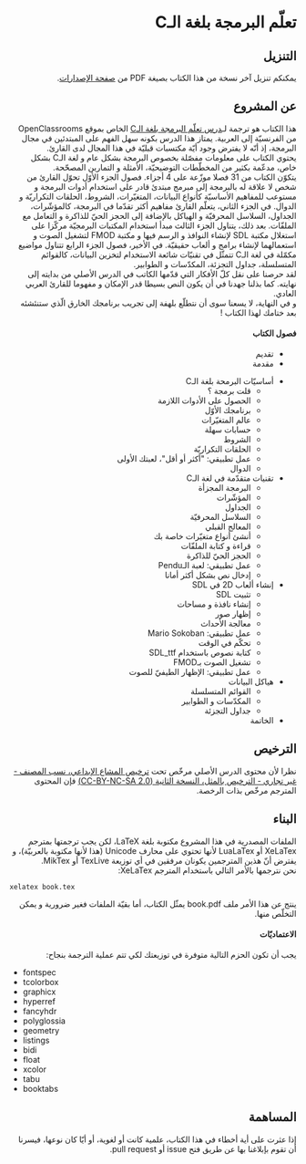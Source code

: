 # <div dir='rtl'>تعلّم البرمجة بلغة الـC</div>

<div dir='rtl'>

## <div dir='rtl'>التنزيل</div>

يمكنكم تنزيل آخر نسخة من هذا الكتاب بصيغة PDF من <a href="https://github.com/Hamza5/Learn-to-program-with-C_AR/releases/latest">صفحة الإصدارات</a>.

</div>

## <div dir='rtl'>عن المشروع</div>


<div dir='rtl'>
<div>
هذا الكتاب هو ترجمة لـ<a href='https://openclassrooms.com/courses/apprenez-a-programmer-en-c'>درس تعلّم البرمجة بلغة الـC</a>
الخاص بموقع OpenClassrooms من الفرنسيّة إلى العربية. يمتاز هذا الدرس بكونه سهل الفهم على المبتدئين في مجال البرمجة، إذ أنّه لا يفترض وجود أيّة مكتسبات قبليّة في هذا المجال لدى القارئ.
</div>

<div>
يحتوي الكتاب على معلومات مفصّلة بخصوص البرمجة بشكل عام و لغة الـC بشكل خاص، مدعّمة بكثير من المخطّطات التوضيحيّة، الأمثلة و التمارين المصحّحة.
</div>

<div>
يتكوّن الكتاب من 31 فصلا موزّعة على 4 أجزاء. فصول الجزء الأوّل تحوّل القارئ من شخص لا علاقة له بالبرمجة إلى مبرمج مبتدئ قادر على استخدام أدوات البرمجة و مستوعب للمفاهيم الأساسيّة كأنواع البيانات، المتغيّرات، الشروط، الحلقات التكراريّة و الدوال. في الجزء الثاني، يتعلّم القارئ مفاهيم أكثر تقدّما في البرمجة، كالمؤشّرات، الجداول، السلاسل المحرفيّة و الهياكل بالإضافة إلى الحجز الحيّ للذاكرة و التعامل مع الملفّات. بعد ذلك، يتناول الجزء الثالث مبدأ استخدام المكتبات البرمجيّة مركّزا على استغلال مكتبة SDL لإنشاء النوافذ و الرسم فيها و مكتبة FMOD لتشغيل الصوت و استعمالهما لإنشاء برامج و ألعاب حقيقيّة. في الأخير، فصول الجزء الرابع تتناول مواضيع مكمّلة في لغة الـC تتمثّل في تقنيّات شائعة الاستخدام لتخزين البيانات، كالقوائم المتسلسلة، جداول التجزئة، المكدّسات و الطوابير.
</div>

<div>
لقد حرصنا على نقل كلّ الأفكار التي قدّمها الكاتب في الدرس الأصلي من بدايته إلى نهايته. كما بذلنا جهدنا في أن يكون النص بسيطا قدر الإمكان و مفهوما للقارئ العربي العادي. 
</div>

<div>
و في النهاية، لا يسعنا سوى أن نتطلّع بلهفة إلى تجريب برنامجك الخارق الّذي ستنئشئه بعد ختامك لهذا الكتاب !
</div>
</div>


#### <div dir='rtl'>فصول الكتاب</div>

<div dir='rtl'>
<ul >
<li>تقديم</li>
<li>مقدمة</li>
</ul>
<ul>
<li>أساسيّات البرمحة بلغة الـC
<ul>
<li>قلت برمجة ؟</li>
<li>الحصول على الأدوات اللازمة</li>
<li>برنامجك الأوّل</li>
<li>عالم المتغيّرات</li>
<li>حسابات سهلة</li>
<li>الشروط</li>
<li>الحلقات التكراريّة</li>
<li>عمل تطبيقي: "أكثر أو أقل"، لعبتك الأولى</li>
<li>الدوال</li>
</ul>
</li>
<li>تقنيات متقدّمة في لغة الـC
<ul>
<li>البرمجة المجزأة</li>
<li>المؤشّرات</li>
<li>الجداول</li>
<li>السلاسل المحرفيّة</li>
<li>المعالج القبلي</li>
<li>أنشئ أنواع متغيّرات خاصة بك</li>
<li>قراءة و كتابة الملفّات</li>
<li>الحجز الحيّ للذاكرة</li>
<li>عمل تطبيقي: لعبة الـPendu</li>
<li>إدخال نص بشكل أكثر أمانا</li>
</ul>
</li>
<li>إنشاء ألعاب 2D في SDL
<ul>
<li>تثبيت SDL</li>
<li>إنشاء نافذة و مساحات</li>
<li>إظهار صور</li>
<li>معالجة الأحداث</li>
<li>عمل تطبيقي: Mario Sokoban</li>
<li>تحكّم في الوقت</li>
<li>كتابة نصوص باستخدام SDL_ttf</li>
<li>تشغيل الصوت بـFMOD</li>
<li>عمل تطبيقي: الإظهار الطيفيّ للصوت</li>
</ul>
</li>
<li>هياكل البيانات
<ul>
<li>القوائم المتسلسلة</li>
<li>المكدّسات و الطوابير</li>
<li>جداول التجزئة</li>
</ul>
</li>
<li>الخاتمة</li>
</ul>


</div>

## <div dir='rtl'>الترخيص</div>

<div dir='rtl'>
نظرا لأن محتوى الدرس الأصلي مرخّص تحت
<a href='https://creativecommons.org/licenses/by-nc-sa/2.0/'>ترخيص المشاع الإبداعي، نسب المصنف - غير تجاري - الترخيص بالمثل، النسخة الثانية (CC-BY-NC-SA 2.0)</a>
فإن المحتوى المترجم مرخّص بذات الرخصة.
</div>

## <div dir='rtl'>البناء</div>

<div dir='rtl'>
الملفات المصدرية في هذا المشروع مكتوبة بلغة LaTeX، لكن يجب ترجمتها بمترجم XeLaTex أو LuaLaTex لأنها تحتوي على محارف Unicode (هذا لأنها مكتوبة بالعربيّة)، و يفترض أنّ هذين المترجمين يكونان مرفقين في أي توزيعة TexLive أو MikTex.
<br>
نحن نترجمها بالأمر التالي باستخدام المترجم XeLaTex:
</div>

    xelatex book.tex

<div dir='rtl'>
ينتج عن هذا الأمر ملف book.pdf يمثّل الكتاب، أما بقيّة الملفات فغير ضرورية و يمكن التخلّص منها.
</div>

#### <div dir='rtl'>الاعتماديّات</div>

<div dir='rtl'>يجب أن تكون الحزم التالية متوفرة في توزيعتك لكي تتم عملية الترجمة بنجاح:</div>

* fontspec
* tcolorbox
* graphicx
* hyperref
* fancyhdr
* polyglossia
* geometry
* listings
* bidi
* float
* xcolor
* tabu
* booktabs

## <div dir='rtl'>المساهمة</div>

<div dir='rtl'>
إذا عثرت على أية أخطاء في هذا الكتاب، علمية كانت أو لغوية، أو أيّا كان نوعها، فيسرنا أن تقوم بإبلاغنا بها عن طريق فتح issue أو pull request.
</div>
